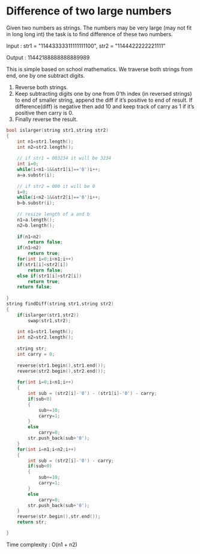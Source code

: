 # Difference of two large numbers

Given two numbers as strings. The numbers may be very large (may not fit in long long int)
the task is to find difference of these two numbers.

Input : str1 = "11443333311111111100", str2 =  "1144422222221111"
        
Output : 11442188888888889989


This is simple based on school mathematics. We traverse both strings from end, one by one subtract digits.
1) Reverse both strings.
2) Keep subtracting digits one by one from 0’th index (in reversed strings) to end of smaller string,
append the diff if it’s positive to end of result. If difference(diff) is negative then add 10 
and keep track of carry as 1 if it’s positive then carry is 0.
3) Finally reverse the result.
```cpp
bool islarger(string str1,string str2)
{
    int n1=str1.length();
    int n2=str2.length();
        
    // if str1 = 003234 it will be 3234
    int i=0;
    while(i<n1-1&&str1[i]=='0')i++;
    a=a.substr(i);
        
    // if str2 = 000 it will be 0
    i=0;
    while(i<n2-1&&str2[i]=='0')i++;
    b=b.substr(i);
        
    // resize length of a and b
    n1=a.length();
    n2=b.length();
        
    if(n1<n2)
        return false;
    if(n1>n2)
        return true;
    for(int i=0;i<n1;i++)
    if(str1[i]<str2[i])
        return false;
    else if(str1[i]>str2[i])
        return true;
    return false;
    
}
string findDiff(string str1,string str2)
{
    if(islarger(str1,str2))
        swap(str1,str2);
        
    int n1=str1.length();
    int n2=str2.length();
    
    string str;
    int carry = 0;
    
    reverse(str1.begin(),str1.end());
    reverse(str2.begin(),str2.end());
    
    for(int i=0;i<n1;i++)
    {
        int sub = (str2[i]-'0') - (str1[i]-'0') - carry;
        if(sub<0)
        {
            sub+=10;
            carry=1;
        }
        else 
            carry=0;
        str.push_back(sub+'0');
    }
    for(int i=n1;i<n2;i++)
    {
        int sub = (str2[i]-'0') - carry;
        if(sub<0)
        {
            sub+=10;
            carry=1;
        }
        else
            carry=0;
        str.push_back(sub+'0');
    }
    reverse(str.begin(),str.end());
    return str;

}
```
Time complexity : O(n1 + n2)
